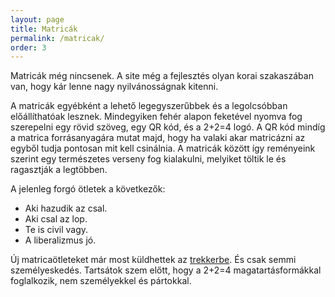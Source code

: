 ```yaml
---
layout: page
title: Matricák
permalink: /matricak/
order: 3
---
```


Matricák még nincsenek. A site még a fejlesztés olyan korai szakaszában van,
hogy kár lenne nagy nyilvánosságnak kitenni.

A matricák egyébként a lehető legegyszerűbbek és a legolcsóbban előállíthatóak
lesznek. Mindegyiken fehér alapon feketével nyomva fog szerepelni egy rövid
szöveg, egy QR kód, és a 2+2=4 logó. A QR kód mindíg a matrica forrásanyagára
mutat majd, hogy ha valaki akar matricázni az egyből tudja pontosan mit kell
csinálnia. A matricák között így reményeink szerint egy természetes verseny fog
kialakulni, melyiket töltik le és ragasztják a legtöbben.

A jelenleg forgó ötletek a következők:

  * Aki hazudik az csal.
  * Aki csal az lop.
  * Te is civil vagy.
  * A liberalizmus jó.

Új matricaötleteket már most küldhettek az [trekkerbe][tracker]. És csak semmi
személyeskedés. Tartsátok szem előtt, hogy a 2+2=4 magatartásformákkal
foglalkozik, nem személyekkel és pártokkal.

[web]: https://doktordroid.github.io/2meg2az4
[gh]: https://github.com/doktordroid/2meg2az4
[tracker]: https://github.com/doktordroid/2meg2az4/issues
